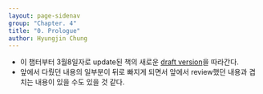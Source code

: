 ```yaml
---
layout: page-sidenav
group: "Chapter. 4"
title: "0. Prologue"
author: Hyungjin Chung
---
```


- 이 챕터부터 3월8일자로 update된 책의 새로운 [draft version](https://github.com/probml/pml-book/releases/tag/2021-03-08)을 따라간다. 
- 앞에서 다뤘던 내용의 일부분이 뒤로 빠지게 되면서 앞에서 review했던 내용과 겹치는 내용이 있을 수도 있을 것 같다.